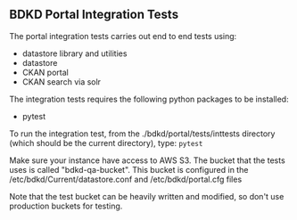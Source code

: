 BDKD Portal Integration Tests
-----------------------------

The portal integration tests carries out end to end tests using:
- datastore library and utilities
- datastore
- CKAN portal
- CKAN search via solr

The integration tests requires the following python packages to be installed:
- pytest

To run the integration test, from the ./bdkd/portal/tests/inttests directory
(which should be the current directory), type: `pytest`

Make sure your instance have access to AWS S3. The bucket that the tests uses
is called "bdkd-qa-bucket". This bucket is configured in the /etc/bdkd/Current/datastore.conf
and /etc/bdkd/portal.cfg files

Note that the test bucket can be heavily written and modified, so don't use
production buckets for testing.

